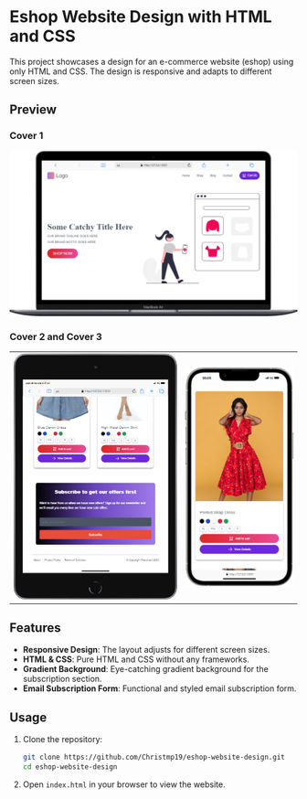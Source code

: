 # Eshop Website Design with HTML and CSS

This project showcases a design for an e-commerce website (eshop) using only HTML and CSS. The design is responsive and adapts to different screen sizes.

## Preview

### Cover 1
![Cover 1](/img/cover1.png)

### Cover 2 and Cover 3
<table>
  <tr>
    <td align="center">
      <img src="/img/cover2.png?raw=true" alt="Cover 2" width="300">
    </td>
    <td align="center">
      <img src="/img/cover3.png?raw=true" alt="Cover 3" width="200">
    </td>
  </tr>
</table>

## Features

- **Responsive Design**: The layout adjusts for different screen sizes.
- **HTML & CSS**: Pure HTML and CSS without any frameworks.
- **Gradient Background**: Eye-catching gradient background for the subscription section.
- **Email Subscription Form**: Functional and styled email subscription form.

## Usage

1. Clone the repository:

    ```bash
    git clone https://github.com/Christmp19/eshop-website-design.git
    cd eshop-website-design
    ```

2. Open `index.html` in your browser to view the website.

